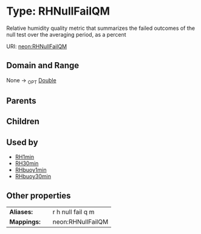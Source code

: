 
# Type: RHNullFailQM


Relative humidity quality metric that summarizes the failed outcomes of the null test over the averaging period, as a percent

URI: [neon:RHNullFailQM](https://data.neonscience.org/RHNullFailQM)


## Domain and Range

None ->  <sub>OPT</sub> [Double](types/Double.md)

## Parents


## Children


## Used by

 * [RH1min](RH1min.md)
 * [RH30min](RH30min.md)
 * [RHbuoy1min](RHbuoy1min.md)
 * [RHbuoy30min](RHbuoy30min.md)

## Other properties

|  |  |  |
| --- | --- | --- |
| **Aliases:** | | r h null fail q m |
| **Mappings:** | | neon:RHNullFailQM |

